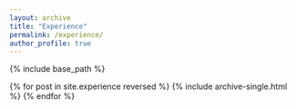 ```yaml
---
layout: archive
title: "Experience"
permalink: /experience/
author_profile: true
---
```


{% include base_path %}

{% for post in site.experience reversed %}
    {% include archive-single.html %}
{% endfor %}